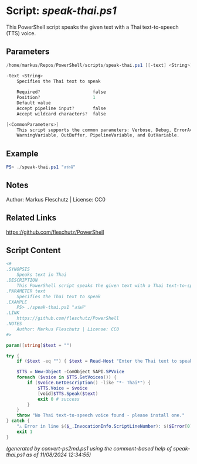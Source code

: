 Script: *speak-thai.ps1*
========================

This PowerShell script speaks the given text with a Thai text-to-speech (TTS) voice.

Parameters
----------
```powershell
/home/markus/Repos/PowerShell/scripts/speak-thai.ps1 [[-text] <String>] [<CommonParameters>]

-text <String>
    Specifies the Thai text to speak
    
    Required?                    false
    Position?                    1
    Default value                
    Accept pipeline input?       false
    Accept wildcard characters?  false

[<CommonParameters>]
    This script supports the common parameters: Verbose, Debug, ErrorAction, ErrorVariable, WarningAction, 
    WarningVariable, OutBuffer, PipelineVariable, and OutVariable.
```

Example
-------
```powershell
PS> ./speak-thai.ps1 "สวัสดี"

```

Notes
-----
Author: Markus Fleschutz | License: CC0

Related Links
-------------
https://github.com/fleschutz/PowerShell

Script Content
--------------
```powershell
<#
.SYNOPSIS
	Speaks text in Thai
.DESCRIPTION
	This PowerShell script speaks the given text with a Thai text-to-speech (TTS) voice.
.PARAMETER text
	Specifies the Thai text to speak
.EXAMPLE
	PS> ./speak-thai.ps1 "สวัสดี"
.LINK
	https://github.com/fleschutz/PowerShell
.NOTES
	Author: Markus Fleschutz | License: CC0
#>

param([string]$text = "")

try {
	if ($text -eq "") { $text = Read-Host "Enter the Thai text to speak" }

	$TTS = New-Object -ComObject SAPI.SPVoice
	foreach ($voice in $TTS.GetVoices()) {
		if ($voice.GetDescription() -like "*- Thai*") {
			$TTS.Voice = $voice
			[void]$TTS.Speak($text)
			exit 0 # success
		}
	}
	throw "No Thai text-to-speech voice found - please install one."
} catch {
	"⚠️ Error in line $($_.InvocationInfo.ScriptLineNumber): $($Error[0])"
	exit 1
}
```

*(generated by convert-ps2md.ps1 using the comment-based help of speak-thai.ps1 as of 11/08/2024 12:34:55)*
